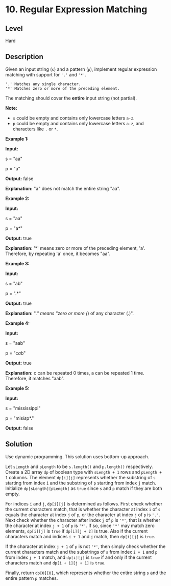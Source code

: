 # 10. Regular Expression Matching
## Level
Hard

## Description
Given an input string (`s`) and a pattern (`p`), implement regular expression matching with support for `'.'` and `'*'`.
```
'.' Matches any single character.
'*' Matches zero or more of the preceding element.
```
The matching should cover the **entire** input string (not partial).

**Note:**

* `s` could be empty and contains only lowercase letters `a-z`.
* `p` could be empty and contains only lowercase letters `a-z`, and characters like `.` or `*`.

**Example 1:**

**Input:**

s = "aa"

p = "a"

**Output:** false

**Explanation:** "a" does not match the entire string "aa".

**Example 2:**

**Input:**

s = "aa"

p = "a*"

**Output:** true

**Explanation:** '*' means zero or more of the preceding element, 'a'. Therefore, by repeating 'a' once, it becomes "aa".

**Example 3:**

**Input:**

s = "ab"

p = ".*"

**Output:** true

**Explanation:** ".*" means "zero or more (*) of any character (.)".

**Example 4:**

**Input:**

s = "aab"

p = "c*a*b"

**Output:** true

**Explanation:** c can be repeated 0 times, a can be repeated 1 time. Therefore, it matches "aab".

**Example 5:**

**Input:**

s = "mississippi"

p = "mis*is*p*."

**Output:** false

## Solution
Use dynamic programming. This solution uses bottom-up approach.

Let `sLength` and `pLength` to be `s.length()` and `p.length()` respectively. Create a 2D array `dp` of boolean type with `sLength + 1` rows and `pLength + 1` columns. The element `dp[i][j]` represents whether the substring of `s` starting from index `i` and the substring of `p` starting from index `j` match. Initialize `dp[sLength][pLength]` as `true` since `s` and `p` match if they are both empty.

For indices `i` and `j`, `dp[i][j]` is determined as follows. First check whether the current characters match, that is whether the character at index `i` of `s` equals the character at index `j` of `p`, or the character at index `j` of `p` is `'.'`. Next check whether the character after index `j` of `p` is `'*'`, that is whether the character at index `j + 1` of `p` is `'*'`. If so, since `'*'` may match zero elements, `dp[i][j]` is `true` if `dp[i][j + 2]` is true. Also if the current characters match and indices `i + 1` and `j` match, then `dp[i][j]` is `true`.

If the character at index `j + 1` of `p` is not `'*'`, then simply check whether the current characters match and the substrings of `s` from index `i + 1` and `p` from index `j + 1` match, and `dp[i][j]` is `true` if and only if the current characters match and `dp[i + 1][j + 1]` is `true`.

Finally, return `dp[0][0]`, which represents whether the entire string `s` and the entire pattern `p` matches.
